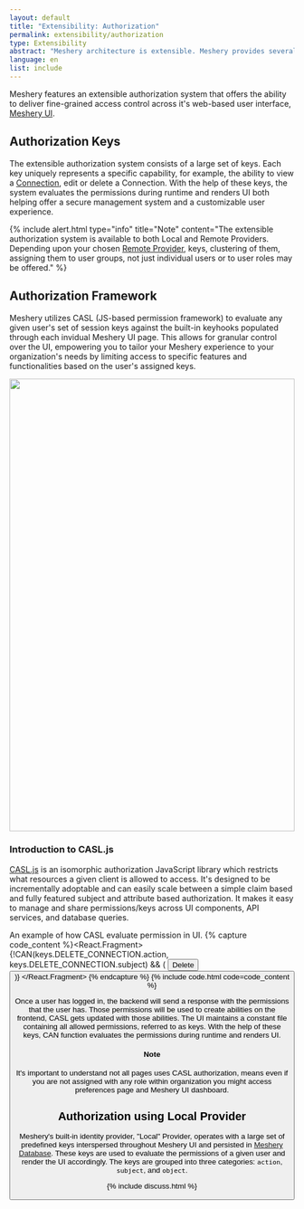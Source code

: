 ```yaml
---
layout: default
title: "Extensibility: Authorization"
permalink: extensibility/authorization
type: Extensibility
abstract: "Meshery architecture is extensible. Meshery provides several extension points for working with different cloud native projects via authorization, adapters, load generators and providers."
language: en
list: include
---
```


Meshery features an extensible authorization system that offers the ability to deliver fine-grained access control across it's web-based user interface, [Meshery UI]({{site.baseurl}}/concepts/architecture).

## Authorization Keys

The extensible authorization system consists of a large set of keys. Each key uniquely represents a specific capability, for example, the ability to view a [Connection](/concepts/logical/connections), edit or delete a Connection. With the help of these keys, the system evaluates the permissions during runtime and renders UI both helping offer a secure management system and a customizable user experience.

{% include alert.html type="info" title="Note" content="The extensible authorization system is available to both Local and Remote Providers. Depending upon your chosen <a href='/extensibility/providers'>Remote Provider</a>, keys, clustering of them, assigning them to user groups, not just individual users or to user roles may be offered." %}

## Authorization Framework

Meshery utilizes CASL (JS-based permission framework) to evaluate any given user's set of session keys against the built-in keyhooks populated through each invidual Meshery UI page. This allows for granular control over the UI, empowering you to tailor your Meshery experience to your organization's needs by limiting access to specific features and functionalities based on the user's assigned keys.

<a href="/assets/img/permission-in-UI.png">
  <img style="width:min(100%,800px)" src="/assets/img/permission-in-UI.png" />
</a>

### Introduction to CASL.js

[CASL.js](https://casl.js.org) is an isomorphic authorization JavaScript library which restricts what resources a given client is allowed to access. It's designed to be incrementally adoptable and can easily scale between a simple claim based and fully featured subject and attribute based authorization. It makes it easy to manage and share permissions/keys across UI components, API services, and database queries.

An example of how CASL evaluate permission in UI.
{% capture code_content %}<React.Fragment>
	{!CAN(keys.DELETE_CONNECTION.action, keys.DELETE_CONNECTION.subject) && (
		<Button id="delete-connection">Delete<Button/>
	)}
</React.Fragment> 
{% endcapture %}
{% include code.html code=code_content %}

 Once a user has logged in, the backend will send a response with the permissions that the user has. Those permissions will be used to create abilities on the frontend, CASL gets updated with those abilities. The UI maintains a constant file containing all allowed permissions, referred to as keys. With the help of these keys, CAN function evaluates the permissions during runtime and renders UI.

<div class="alert alert-dark" role="alert">
<h4 class="alert-heading">Note</h4>

It's important to understand not all pages uses CASL authorization, means even if you are not assigned with any role within organization you might access preferences page and Meshery UI dashboard.
</div>

## Authorization using Local Provider

Meshery's built-in identity provider, "Local" Provider, operates with a large set of predefined keys interspersed throughout Meshery UI and persisted in [Meshery Database](/concepts/architecture/database). These keys are used to evaluate the permissions of a given user and render the UI accordingly. The keys are grouped into three categories: `action`, `subject`, and `object`.

{% include discuss.html %}

